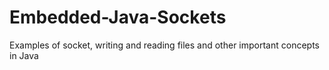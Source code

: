 # Embedded-Java-Sockets
Examples of socket, writing and reading files and other important concepts in Java
